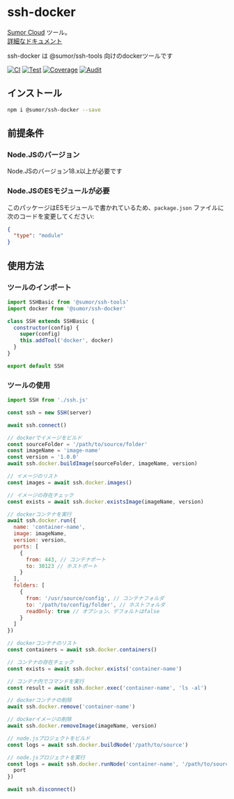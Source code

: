 # ssh-docker

[Sumor Cloud](https://sumor.cloud) ツール。  
[詳細なドキュメント](https://sumor.cloud/ssh-docker)

ssh-docker は @sumor/ssh-tools 向けのdockerツールです

[![CI](https://github.com/sumor-cloud/ssh-docker/actions/workflows/ci.yml/badge.svg)](https://github.com/sumor-cloud/ssh-docker/actions/workflows/ci.yml)
[![Test](https://github.com/sumor-cloud/ssh-docker/actions/workflows/ut.yml/badge.svg)](https://github.com/sumor-cloud/ssh-docker/actions/workflows/ut.yml)
[![Coverage](https://github.com/sumor-cloud/ssh-docker/actions/workflows/coverage.yml/badge.svg)](https://github.com/sumor-cloud/ssh-docker/actions/workflows/coverage.yml)
[![Audit](https://github.com/sumor-cloud/ssh-docker/actions/workflows/audit.yml/badge.svg)](https://github.com/sumor-cloud/ssh-docker/actions/workflows/audit.yml)

## インストール

```bash
npm i @sumor/ssh-docker --save
```

## 前提条件

### Node.JSのバージョン

Node.JSのバージョン18.x以上が必要です

### Node.JSのESモジュールが必要

このパッケージはESモジュールで書かれているため、`package.json` ファイルに次のコードを変更してください:

```json
{
  "type": "module"
}
```

## 使用方法

### ツールのインポート

```js
import SSHBasic from '@sumor/ssh-tools'
import docker from '@sumor/ssh-docker'

class SSH extends SSHBasic {
  constructor(config) {
    super(config)
    this.addTool('docker', docker)
  }
}

export default SSH
```

### ツールの使用

```js
import SSH from './ssh.js'

const ssh = new SSH(server)

await ssh.connect()

// dockerでイメージをビルド
const sourceFolder = '/path/to/source/folder'
const imageName = 'image-name'
const version = '1.0.0'
await ssh.docker.buildImage(sourceFolder, imageName, version)

// イメージのリスト
const images = await ssh.docker.images()

// イメージの存在チェック
const exists = await ssh.docker.existsImage(imageName, version)

// dockerコンテナを実行
await ssh.docker.run({
  name: 'container-name',
  image: imageName,
  version: version,
  ports: [
    {
      from: 443, // コンテナポート
      to: 30123 // ホストポート
    }
  ],
  folders: [
    {
      from: '/usr/source/config', // コンテナフォルダ
      to: '/path/to/config/folder', // ホストフォルダ
      readOnly: true // オプション、デフォルトはfalse
    }
  ]
})

// dockerコンテナのリスト
const containers = await ssh.docker.containers()

// コンテナの存在チェック
const exists = await ssh.docker.exists('container-name')

// コンテナ内でコマンドを実行
const result = await ssh.docker.exec('container-name', 'ls -al')

// dockerコンテナの削除
await ssh.docker.remove('container-name')

// dockerイメージの削除
await ssh.docker.removeImage(imageName, version)

// node.jsプロジェクトをビルド
const logs = await ssh.docker.buildNode('/path/to/source')

// node.jsプロジェクトを実行
const logs = await ssh.docker.runNode('container-name', '/path/to/source', {
  port
})

await ssh.disconnect()
```
